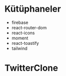 # Kütüphaneler

- firebase
- react-router-dom
- react-icons
- moment
- react-toastify
- tailwind
# TwitterClone

